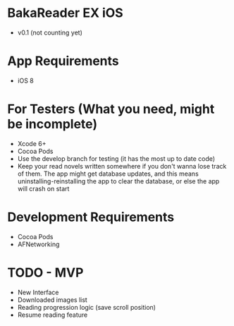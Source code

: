 BakaReader EX iOS
============

 - v0.1 (not counting yet)

App Requirements
================

 - iOS 8

For Testers (What you need, might be incomplete)
================

 - Xcode 6+
 - Cocoa Pods
 - Use the develop branch for testing (it has the most up to date code)
 - Keep your read novels written somewhere if you don't wanna lose track of them. The app might get database updates, and this means uninstalling-reinstalling the app to clear the database, or else the app will crash on start

Development Requirements
========================

 - Cocoa Pods
 - AFNetworking

TODO - MVP
==========

 - New Interface
 - Downloaded images list
 - Reading progression logic (save scroll position)
 - Resume reading feature

